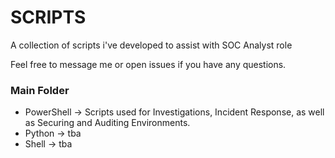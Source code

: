 # SCRIPTS

A collection of scripts i've developed to assist with SOC Analyst role

Feel free to message me or open issues if you have any questions.


### Main Folder
- PowerShell -> Scripts used for Investigations, Incident Response, as well as Securing and Auditing Environments.
- Python -> tba
- Shell -> tba
